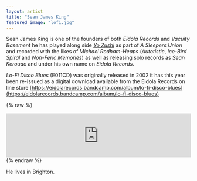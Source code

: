 ```yaml
---
layout: artist
title: "Sean James King"
featured_image: "lofi.jpg"
---
```

Sean James King is one of the founders of both *Eidola Records* and *Vacuity Basement* he has played along side *[Yo Zushi](/artist/yo-zushi)* as part of *A Sleepers Union* and recorded with the likes of *Michael Rodham-Heaps* (*Autotistic*, *Ice-Bird Spiral* and *Non-Feric Memories*) as well as releasing solo records as *Sean Kerouac* and under his own name on *Eidola Records*.

*Lo-Fi Disco Blues* (E011CD) was originally released in 2002 it has this year been re-issued as a digital download available from the Eidola Records on line store [https://eidolarecords.bandcamp.com/album/lo-fi-disco-blues](https://eidolarecords.bandcamp.com/album/lo-fi-disco-blues)

{% raw %}
<iframe style="border: 0; width: 100%; height: 120px;" src="https://bandcamp.com/EmbeddedPlayer/album=1012763728/size=large/bgcol=333333/linkcol=ffffff/tracklist=false/artwork=small/transparent=true/" seamless><a href="http://eidolarecords.bandcamp.com/album/lo-fi-disco-blues">Lo-fi Disco Blues by Sean James King</a></iframe>
{% endraw %}

He lives in Brighton.
